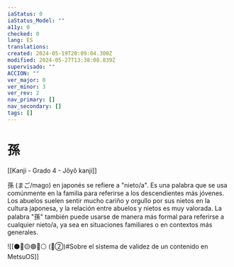 ```yaml
---
iaStatus: 0
iaStatus_Model: ""
a11y: 0
checked: 0
lang: ES
translations: 
created: 2024-05-19T20:09:04.300Z
modified: 2024-05-27T13:38:08.839Z
supervisado: ""
ACCION: ""
ver_major: 0
ver_minor: 3
ver_rev: 2
nav_primary: []
nav_secondary: []
tags: []
---
```

# 孫

[[Kanji - Grado 4 - Jôyô kanji]]

孫 (まご/mago) en japonés se refiere a "nieto/a". Es una palabra que se usa comúnmente en la familia para referirse a los descendientes más jóvenes. Los abuelos suelen sentir mucho cariño y orgullo por sus nietos en la cultura japonesa, y la relación entre abuelos y nietos es muy valorada. La palabra "孫" también puede usarse de manera más formal para referirse a cualquier nieto/a, ya sea en situaciones familiares o en contextos más generales.


![[⚫🔴🟡🟢🔵⚪ (🔴②)#Sobre el sistema de validez de un contenido en MetsuOS]]